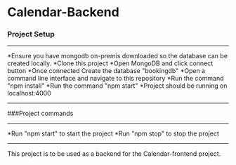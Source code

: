 # Calendar-Backend
### Project Setup
***
*Ensure you have mongodb on-premis downloaded so the database can be created locally.
*Clone this project 
*Open MongoDB and click connect button
*Once connected Create the database "bookingdb"
*Open a command line interface and navigate to this repository
*Run the command "npm install"
*Run the command "npm start"
*Project should be running on localhost:4000
***
###Project commands
***
*Run "npm start" to start the project
*Run "npm stop" to stop the project
***


This project is to be used as a backend for the Calendar-frontend project.
